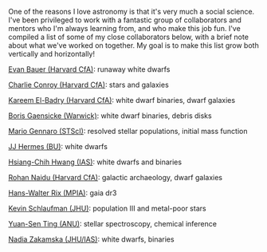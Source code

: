 One of the reasons I love astronomy is that it's very much a social science. 
I've been privileged to work with a fantastic group of collaborators and mentors who I'm always learning from, and who make this job fun. 
I've compiled a list of some of my close collaborators below, with a brief note about what we've worked on together. 
My goal is to make this list grow both vertically and horizontally! 

[Evan Bauer (Harvard CfA)](https://evbauer.github.io/): runaway white dwarfs

[Charlie Conroy (Harvard CfA)](https://scholar.harvard.edu/cconroy): stars and galaxies

[Kareem El-Badry (Harvard CfA)](https://kareemelbadry.github.io/research/): white dwarf binaries, dwarf galaxies

[Boris Gaensicke (Warwick)](https://warwick.ac.uk/fac/sci/physics/research/astro/people/gaensicke/): white dwarf binaries, debris disks

[Mario Gennaro (STScI)](https://www.stsci.edu/stsci-research/research-directory/mario-gennaro): resolved stellar populations, initial mass function

[JJ Hermes (BU)](http://jjherm.es/): white dwarfs

[Hsiang-Chih Hwang (IAS)](http://www.hwang-astro.me/): white dwarfs and binaries

[Rohan Naidu (Harvard CfA)](https://rohannaidu.github.io/): galactic archaeology, dwarf galaxies

[Hans-Walter Rix (MPIA)](https://www.mpia.de/rix.html): gaia dr3

[Kevin Schlaufman (JHU)](http://www.kevinschlaufman.com/): population III and metal-poor stars

[Yuan-Sen Ting (ANU)](https://www.mso.anu.edu.au/~yting/): stellar spectroscopy, chemical inference

[Nadia Zakamska (JHU/IAS)](https://zakamska.johnshopkins.edu/): white dwarfs, binaries
